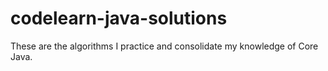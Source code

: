 # codelearn-java-solutions

These are the algorithms I practice and consolidate my knowledge of Core Java.
